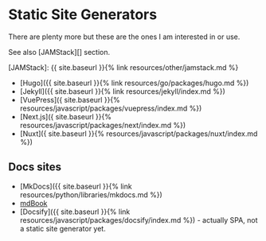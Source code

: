 # Static Site Generators

There are plenty more but these are the ones I am interested in or use.

See also [JAMStack][] section.

[JAMStack]: {{ site.baseurl }}{% link resources/other/jamstack.md %}

- [Hugo]({{ site.baseurl }}{% link resources/go/packages/hugo.md %})
- [Jekyll]({{ site.baseurl }}{% link resources/jekyll/index.md %})
- [VuePress]({ site.baseurl }}{% resources/javascript/packages/vuepress/index.md %})
- [Next.js]({ site.baseurl }}{% resources/javascript/packages/next/index.md %})
- [Nuxt]({ site.baseurl }}{% resources/javascript/packages/nuxt/index.md %})


## Docs sites

- [MkDocs]({{ site.baseurl }}{% link resources/python/libraries/mkdocs.md %})
- [mdBook](https://rust-lang.github.io/mdBook/)
- [Docsify]({{ site.baseurl }}{% link resources/javascript/packages/docsify/index.md %}) - actually SPA, not a static site generator yet.
